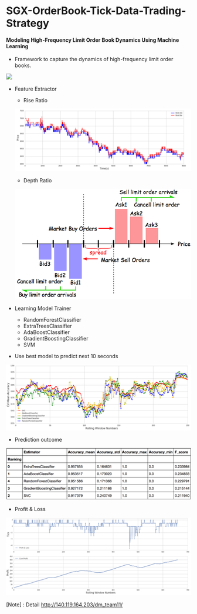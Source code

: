 # SGX-OrderBook-Tick-Data-Trading-Strategy

#### Modeling High-Frequency Limit Order Book Dynamics Using Machine Learning 

* Framework to capture the dynamics of high-frequency limit order books.

<img src=".Graph/pipline.png" width="450">

* Feature Extractor

  * Rise Ratio
  
  ![png](Graph/Price_B1A1.png)

  * Depth Ratio
  
  ![png](Graph/depth.png)
 
* Learning Model Trainer
  
  *  RandomForestClassifier
  *  ExtraTreesClassifier
  *  AdaBoostClassifier
  *  GradientBoostingClassifier
  *  SVM
  
*  Use best model to predict next 10 seconds

![png](Graph/CV_Best_Model.png)

*  Prediction outcome

![png](Graph/prediction.png)

* Profit & Loss

![png](Graph/P_L.png)

[Note] : Detail http://140.119.164.203/dm_team11/
 

